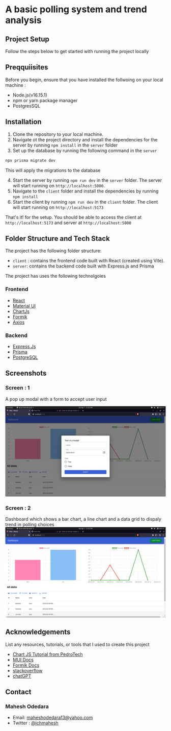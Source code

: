 # A basic polling system and trend analysis

## Project Setup

Follow the steps below to get started with running the project locally

## Preqquiisites

Before you begin, ensure that you have installed the follwoing on your local machine : 

- Node.js(v16.15.1)
- npm or yarn package manager
- PostgresSQL

## Installation

1. Clone the repository to your local machine.
2. Navigate ot the project directory and install the dependencies for the server by running  `npm install` in the `server` folder
3. Set up the database by running the following command in the `server`
```bash
npx prisma migrate dev
```
This will apply the migrations to the database

4. Start the server by running `npm run dev` in the `server` folder. The server will start running on  `http://localhost:5000`.
5. Navigate to the `client` folder and install the dependencies by running `npm install`
6. Start the client by running `npm run dev` in the `client` folder. The client will start running on `http://localhost:5173`

That's it! for the setup. You should be able to access the client at `http://localhost:5173` and server at `http://localhost:5000`

## Folder Structure and Tech Stack

The project has the following folder structure: 

- `client` : contains the frontend code built with React (created using Vite).
- `server`: contains the backend code built with Express.js and Prisma

The project has uses the following technolgoies

### Frontend

- [React](https://react.dev)
- [Material UI](https://mui.com/)
- [ChartJs](https://www.chartjs.org/)
- [Formik](https://formik.org/)
- [Axios](https://axios-http.com/docs/intro)

### Backend

- [Express Js](https://expressjs.com/)
- [Prisma](https://www.prisma.io/)
- [PostgreSQL](https://www.postgresql.org/)

## Screenshots

### Screen : 1
A pop up modal with a form to accept user input

![screenshot 1](screenshots/screen-1.png)

### Screen : 2
Dashboard which shows a bar chart, a line chart and a data grid to dispaly trend in polling choices
![screenshot 2](screenshots/screen-2.png)


## Acknowledgements
List any resources, tutorials, or tools that I used to create this project

- [Chart JS Tutorial from  PedroTech](https://www.youtube.com/watch?v=RF57yDglDfE)
- [MUI Docs](https://mui.com/material-ui/getting-started/overview/)
- [Formik Docs](https://formik.org/docs/overview)
- [stackoverflow](https://stackoverflow.com)
- [chatGPT](https://chat.openai.com)

## Contact

### Mahesh Odedara 
- Email: maheshodedara13@yahoo.com
- Twitter : [@ichmahesh](https://twitter.com/ichmahesh)


